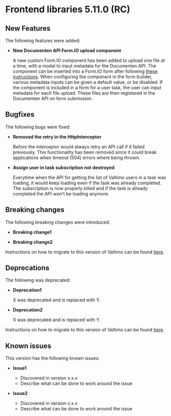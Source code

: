 # Frontend libraries 5.11.0 (RC)

## New Features

The following features were added:

* **New Documenten API Form.IO upload component**

  A new custom Form.IO component has been added to upload one file at a time, with a modal to input metadata for the
  Documenten API. The component can be inserted into a Form.IO form after following [these instructions](/using-valtimo/upload/upload-to-documenten-api-with-metadata.md).
  When configuring the component in the form builder, various metadata inputs can be given a default value, or be disabled.
  If the component is included in a form for a user task, the user can input metadata for each file upload. These files
  are then registered in the Documenten API on form submission.

## Bugfixes

The following bugs were fixed:

* **Removed the retry in the HttpInterceptor**

  Before the interceptor would always retry an API call if it failed previously.
  This functionality has been removed since it could break applications when timeout (504) errors where being thrown.

* **Assign user in task subscription not destroyed**

  Everytime when the API for getting the list of Valtimo users in a task was loading, it would keep loading even if the task was already completed.
  The subscription is now properly killed and if the task is already completed the API won't be loading anymore.

## Breaking changes

The following breaking changes were introduced:

* **Breaking change1**

* **Breaking change2**

Instructions on how to migrate to this version of Valtimo can be found [here](migration.md).

## Deprecations

The following was deprecated:

* **Deprecation1**

  X was deprecated and is replaced with Y.
* **Deprecation2**

  X was deprecated and is replaced with Y.

Instructions on how to migrate to this version of Valtimo can be found [here](migration.md).

## Known issues

This version has the following known issues:

* **Issue1**
    * Discovered in version x.x.x
    * Describe what can be done to work around the issue

* **Issue2**
    * Discovered in version x.x.x
    * Describe what can be done to work around the issue
